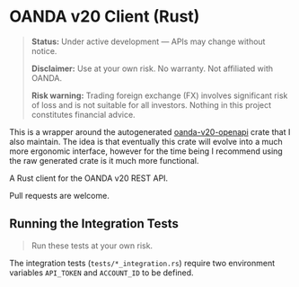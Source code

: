 # OANDA v20 Client (Rust)

> **Status:** Under active development — APIs may change without notice.
>
> **Disclaimer:** Use at your own risk. No warranty. Not affiliated with OANDA.
>
> **Risk warning:** Trading foreign exchange (FX) involves significant risk of loss and is not suitable for all investors. Nothing in this project constitutes financial advice.

This is a wrapper around the autogenerated [oanda-v20-openapi](https://crates.io/crates/oanda-v20-openapi) crate that I also maintain.
The idea is that eventually this crate will evolve into a much more ergonomic interface, however for the time being I recommend using the raw generated crate is it much more functional.

A Rust client for the OANDA v20 REST API.

Pull requests are welcome.

## Running the Integration Tests

> Run these tests at your own risk.

The integration tests (`tests/*_integration.rs`) require two environment variables `API_TOKEN` and `ACCOUNT_ID` to be defined.
